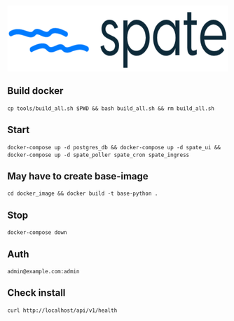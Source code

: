 <p align="center">
  <img height="150px" src="https://github.com/bmarsh9/spate/raw/de65a206015f1119db5981f21fc3974b8a8c8c7f/app/static/img/spate_full.PNG" alt="Logo"/>
</p>

## Build docker
`cp tools/build_all.sh $PWD && bash build_all.sh && rm build_all.sh`

## Start
`docker-compose up -d postgres_db && docker-compose up -d spate_ui && docker-compose up -d spate_poller spate_cron spate_ingress`

## May have to create base-image
`cd docker_image && docker build -t base-python .`

## Stop
`docker-compose down`

## Auth
`admin@example.com:admin`

## Check install  
`curl http://localhost/api/v1/health`

